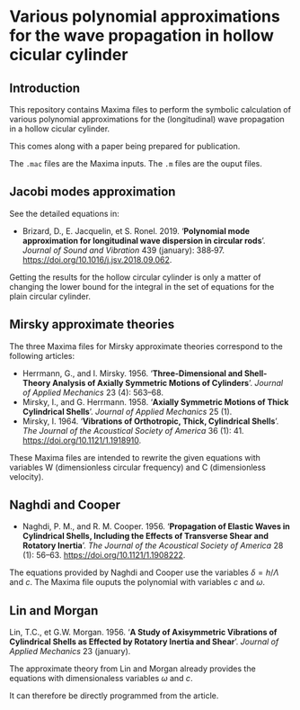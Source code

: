 # Various polynomial approximations for the wave propagation in hollow cicular cylinder

## Introduction
This repository contains Maxima files to perform the symbolic calculation of various polynomial approximations for the (longitudinal) wave propagation in a hollow cicular cylinder.

This comes along with a paper being prepared for publication.

The `.mac` files are the Maxima inputs. The `.m` files are the ouput files.

## Jacobi modes approximation
See the detailed equations in:

- Brizard, D., E. Jacquelin, et S. Ronel. 2019. ‘**Polynomial mode approximation for longitudinal wave dispersion in circular rods**’. *Journal of Sound and Vibration* 439 (january): 388‑97. https://doi.org/10.1016/j.jsv.2018.09.062.

Getting the results for the hollow circular cylinder is only a matter of changing the lower bound for the integral in the set of equations for the plain circular cylinder.

## Mirsky approximate theories

The three Maxima files for Mirsky approximate theories correspond to the following articles:

- Herrmann, G., and I. Mirsky. 1956. ‘**Three-Dimensional and Shell-Theory Analysis of Axially Symmetric Motions of Cylinders**’. *Journal of Applied Mechanics* 23 (4): 563–68.
- Mirsky, I., and G. Herrmann. 1958. ‘**Axially Symmetric Motions of Thick Cylindrical Shells**’. *Journal of Applied Mechanics* 25 (1).
- Mirsky, I. 1964. ‘**Vibrations of Orthotropic, Thick, Cylindrical Shells**’. *The Journal of the Acoustical Society of America* 36 (1): 41. https://doi.org/10.1121/1.1918910.

These Maxima files are intended to rewrite the given equations with variables W (dimensionless circular frequency) and C (dimensionless velocity).

## Naghdi and Cooper

- Naghdi, P. M., and R. M. Cooper. 1956. ‘**Propagation of Elastic Waves in Cylindrical Shells, Including the Effects of Transverse Shear and Rotatory Inertia**’. *The Journal of the Acoustical Society of America* 28 (1): 56–63. https://doi.org/10.1121/1.1908222.

The equations provided by Naghdi and Cooper use the variables $\delta=h/\Lambda$ and $c$. The Maxima file ouputs the polynomial with variables $c$ and $\omega$.

## Lin and Morgan

Lin, T.C., et G.W. Morgan. 1956. ‘**A Study of Axisymmetric Vibrations of Cylindrical Shells as Effected by Rotatory Inertia and Shear**’. *Journal of Applied Mechanics* 23 (january).

The approximate theory from Lin and Morgan already provides the equations with dimensionaless variables $\omega$ and $c$. 

It can therefore be directly programmed from the article.

